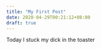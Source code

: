 ```yaml
---
title: "My First Post"
date: 2020-04-29T00:21:12+08:00
draft: true
---
```


Today I stuck my dick in the toaster